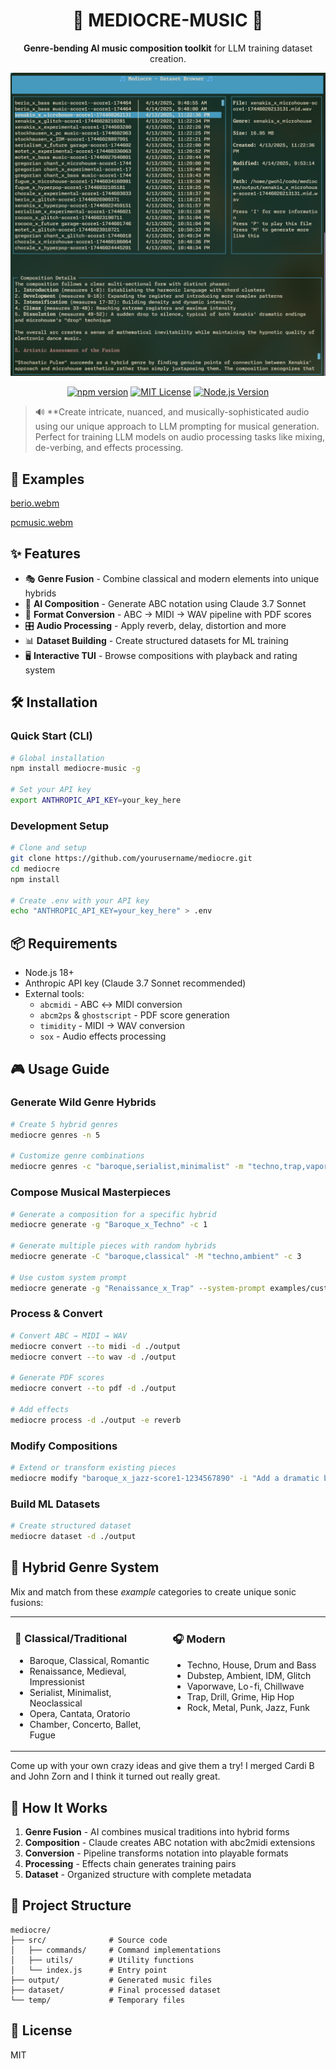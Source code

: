 <div align="center">
  
# 🎵 MEDIOCRE-MUSIC 🎵

**Genre-bending AI music composition toolkit** for LLM training dataset creation.

![](./screenshot.png)

[![npm version](https://img.shields.io/npm/v/mediocre-music.svg?style=flat-square)](https://www.npmjs.com/package/mediocre-music)
[![MIT License](https://img.shields.io/badge/license-MIT-blue.svg?style=flat-square)](LICENSE)
[![Node.js Version](https://img.shields.io/badge/node-%3E%3D18-brightgreen.svg?style=flat-square)](https://nodejs.org)

</div>

> 🔊 **Create intricate, nuanced, and musically-sophisticated audio using our unique approach to LLM prompting for musical generation. Perfect for training LLM models on audio processing tasks like mixing, de-verbing, and effects processing.

## 🚀 Examples

[berio.webm](https://github.com/user-attachments/assets/0926e777-8809-41e6-b963-464ed5f33a4f)
  
[pcmusic.webm](https://github.com/user-attachments/assets/bf2a1b1d-3582-4790-8b4b-8f40a7498944)

## ✨ Features

- 🎭 **Genre Fusion** - Combine classical and modern elements into unique hybrids
- 🤖 **AI Composition** - Generate ABC notation using Claude 3.7 Sonnet
- 🎼 **Format Conversion** - ABC → MIDI → WAV pipeline with PDF scores
- 🎛️ **Audio Processing** - Apply reverb, delay, distortion and more
- 📊 **Dataset Building** - Create structured datasets for ML training
- 🖥️ **Interactive TUI** - Browse compositions with playback and rating system

## 🛠️ Installation

### Quick Start (CLI)

```bash
# Global installation
npm install mediocre-music -g

# Set your API key
export ANTHROPIC_API_KEY=your_key_here
```

### Development Setup

```bash
# Clone and setup
git clone https://github.com/yourusername/mediocre.git
cd mediocre
npm install

# Create .env with your API key
echo "ANTHROPIC_API_KEY=your_key_here" > .env
```

## 📦 Requirements

- Node.js 18+
- Anthropic API key (Claude 3.7 Sonnet recommended)
- External tools:
  - `abcmidi` - ABC ↔ MIDI conversion
  - `abcm2ps` & `ghostscript` - PDF score generation
  - `timidity` - MIDI → WAV conversion
  - `sox` - Audio effects processing

## 🎮 Usage Guide

### Generate Wild Genre Hybrids

```bash
# Create 5 hybrid genres
mediocre genres -n 5

# Customize genre combinations
mediocre genres -c "baroque,serialist,minimalist" -m "techno,trap,vaporwave" -n 3
```

### Compose Musical Masterpieces

```bash
# Generate a composition for a specific hybrid
mediocre generate -g "Baroque_x_Techno" -c 1

# Generate multiple pieces with random hybrids
mediocre generate -C "baroque,classical" -M "techno,ambient" -c 3

# Use custom system prompt
mediocre generate -g "Renaissance_x_Trap" --system-prompt examples/custom-system-prompt.txt
```

### Process & Convert

```bash
# Convert ABC → MIDI → WAV
mediocre convert --to midi -d ./output
mediocre convert --to wav -d ./output

# Generate PDF scores
mediocre convert --to pdf -d ./output

# Add effects
mediocre process -d ./output -e reverb
```

### Modify Compositions

```bash
# Extend or transform existing pieces
mediocre modify "baroque_x_jazz-score1-1234567890" -i "Add a dramatic breakdown with harpsichord solo"
```

### Build ML Datasets

```bash
# Create structured dataset
mediocre dataset -d ./output
```

## 🎯 Hybrid Genre System

Mix and match from these *example* categories to create unique sonic fusions:

<table>
<tr>
<td width="50%" valign="top">

### 🎻 Classical/Traditional
- Baroque, Classical, Romantic
- Renaissance, Medieval, Impressionist
- Serialist, Minimalist, Neoclassical
- Opera, Cantata, Oratorio
- Chamber, Concerto, Ballet, Fugue

</td>
<td width="50%" valign="top">

### 🎧 Modern
- Techno, House, Drum and Bass
- Dubstep, Ambient, IDM, Glitch
- Vaporwave, Lo-fi, Chillwave
- Trap, Drill, Grime, Hip Hop
- Rock, Metal, Punk, Jazz, Funk

</td>
</tr>
</table>

Come up with your own crazy ideas and give them a try! I merged Cardi B and
John Zorn and I think it turned out really great.

## 🧠 How It Works

1. **Genre Fusion** - AI combines musical traditions into hybrid forms
2. **Composition** - Claude creates ABC notation with abc2midi extensions
3. **Conversion** - Pipeline transforms notation into playable formats
4. **Processing** - Effects chain generates training pairs
5. **Dataset** - Organized structure with complete metadata

## 📁 Project Structure

```
mediocre/
├── src/              # Source code
│   ├── commands/     # Command implementations
│   ├── utils/        # Utility functions
│   └── index.js      # Entry point
├── output/           # Generated music files 
├── dataset/          # Final processed dataset
└── temp/             # Temporary files
```

## 📄 License

MIT
